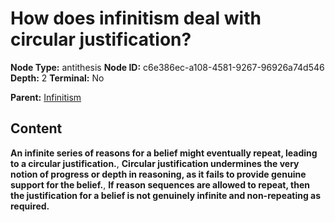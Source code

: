 # How does infinitism deal with circular justification?

**Node Type:** antithesis
**Node ID:** c6e386ec-a108-4581-9267-96926a74d546
**Depth:** 2
**Terminal:** No

**Parent:** [Infinitism](infinitism.md)

## Content

**An infinite series of reasons for a belief might eventually repeat, leading to a circular justification.**, **Circular justification undermines the very notion of progress or depth in reasoning, as it fails to provide genuine support for the belief.**, **If reason sequences are allowed to repeat, then the justification for a belief is not genuinely infinite and non-repeating as required.**
